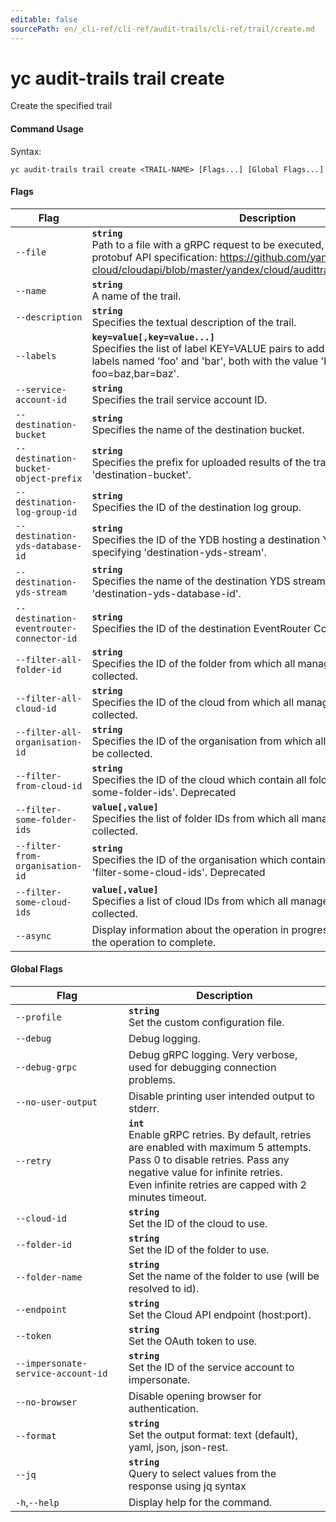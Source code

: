 ```yaml
---
editable: false
sourcePath: en/_cli-ref/cli-ref/audit-trails/cli-ref/trail/create.md
---
```


# yc audit-trails trail create

Create the specified trail

#### Command Usage

Syntax: 

`yc audit-trails trail create <TRAIL-NAME> [Flags...] [Global Flags...]`

#### Flags

| Flag | Description |
|----|----|
|`--file`|<b>`string`</b><br/>Path to a file with a gRPC request to be executed, see proto files in the protobuf API specification: https://github.com/yandex-cloud/cloudapi/blob/master/yandex/cloud/audittrails/v1/trail_service.proto|
|`--name`|<b>`string`</b><br/>A name of the trail.|
|`--description`|<b>`string`</b><br/>Specifies the textual description of the trail.|
|`--labels`|<b>`key=value[,key=value...]`</b><br/>Specifies the list of label KEY=VALUE pairs to add. For example, to add two labels named 'foo' and 'bar', both with the value 'baz', use '--labels foo=baz,bar=baz'.|
|`--service-account-id`|<b>`string`</b><br/>Specifies the trail service account ID.|
|`--destination-bucket`|<b>`string`</b><br/>Specifies the name of the destination bucket.|
|`--destination-bucket-object-prefix`|<b>`string`</b><br/>Specifies the prefix for uploaded results of the trail. Requires specifying 'destination-bucket'.|
|`--destination-log-group-id`|<b>`string`</b><br/>Specifies the ID of the destination log group.|
|`--destination-yds-database-id`|<b>`string`</b><br/>Specifies the ID of the YDB hosting a destination YDS stream. Requires specifying 'destination-yds-stream'.|
|`--destination-yds-stream`|<b>`string`</b><br/>Specifies the name of the destination YDS stream. Requires specifying 'destination-yds-database-id'.|
|`--destination-eventrouter-connector-id`|<b>`string`</b><br/>Specifies the ID of the destination EventRouter Connector.|
|`--filter-all-folder-id`|<b>`string`</b><br/>Specifies the ID of the folder from which all management events will be collected.|
|`--filter-all-cloud-id`|<b>`string`</b><br/>Specifies the ID of the cloud from which all management events will be collected.|
|`--filter-all-organisation-id`|<b>`string`</b><br/>Specifies the ID of the organisation from which all management events will be collected.|
|`--filter-from-cloud-id`|<b>`string`</b><br/>Specifies the ID of the cloud which contain all folders specified at 'filter-some-folder-ids'. Deprecated|
|`--filter-some-folder-ids`|<b>`value[,value]`</b><br/>Specifies the list of folder IDs from which all management events will be collected.|
|`--filter-from-organisation-id`|<b>`string`</b><br/>Specifies the ID of the organisation which contain all clouds specified at 'filter-some-cloud-ids'. Deprecated|
|`--filter-some-cloud-ids`|<b>`value[,value]`</b><br/>Specifies a list of cloud IDs from which all management events will be collected.|
|`--async`|Display information about the operation in progress, without waiting for the operation to complete.|

#### Global Flags

| Flag | Description |
|----|----|
|`--profile`|<b>`string`</b><br/>Set the custom configuration file.|
|`--debug`|Debug logging.|
|`--debug-grpc`|Debug gRPC logging. Very verbose, used for debugging connection problems.|
|`--no-user-output`|Disable printing user intended output to stderr.|
|`--retry`|<b>`int`</b><br/>Enable gRPC retries. By default, retries are enabled with maximum 5 attempts.<br/>Pass 0 to disable retries. Pass any negative value for infinite retries.<br/>Even infinite retries are capped with 2 minutes timeout.|
|`--cloud-id`|<b>`string`</b><br/>Set the ID of the cloud to use.|
|`--folder-id`|<b>`string`</b><br/>Set the ID of the folder to use.|
|`--folder-name`|<b>`string`</b><br/>Set the name of the folder to use (will be resolved to id).|
|`--endpoint`|<b>`string`</b><br/>Set the Cloud API endpoint (host:port).|
|`--token`|<b>`string`</b><br/>Set the OAuth token to use.|
|`--impersonate-service-account-id`|<b>`string`</b><br/>Set the ID of the service account to impersonate.|
|`--no-browser`|Disable opening browser for authentication.|
|`--format`|<b>`string`</b><br/>Set the output format: text (default), yaml, json, json-rest.|
|`--jq`|<b>`string`</b><br/>Query to select values from the response using jq syntax|
|`-h`,`--help`|Display help for the command.|
